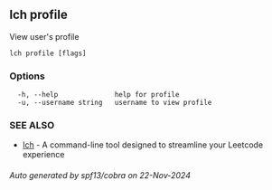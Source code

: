 ## lch profile

View user's profile

```
lch profile [flags]
```

### Options

```
  -h, --help              help for profile
  -u, --username string   username to view profile
```

### SEE ALSO

* [lch](lch.md)	 - A command-line tool designed to streamline your Leetcode experience

###### Auto generated by spf13/cobra on 22-Nov-2024
